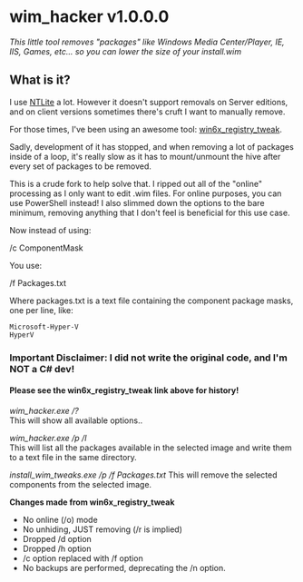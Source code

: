 # wim_hacker v1.0.0.0
*This little tool removes "packages" like Windows Media Center/Player, IE, IIS, Games, etc... so you can lower the size of your install.wim*

## What is it?

I use [NTLite](https://www.ntlite.com/) a lot.  However it doesn't support removals on Server editions, and
on client versions sometimes there's cruft I want to manually remove.

For those times, I've been using an awesome tool: [win6x_registry_tweak](https://github.com/shiitake/win6x_registry_tweak).

Sadly, development of it has stopped, and when removing a lot of packages inside
of a loop, it's really slow as it has to mount/unmount the hive after every set
of packages to be removed.

This is a crude fork to help solve that.  I ripped out all of the "online"
processing as I only want to edit .wim files.  For online purposes, you can use
PowerShell instead!  I also slimmed down the options to the bare minimum,
removing anything that I don't feel is beneficial for this use case.

Now instead of using:

/c ComponentMask

You use:

/f Packages.txt

Where packages.txt is a text file containing the component package masks, one
per line, like:

    Microsoft-Hyper-V
    HyperV

### Important Disclaimer: I did not write the original code, and I'm NOT a C# dev!

#### Please see the win6x_registry_tweak link above for history!

*wim_hacker.exe /?*  
This will show all available options..  

*wim_hacker.exe /p <MountPath> /l*  
This will list all the packages available in the selected image and write them to a text file in the same directory.

*install_wim_tweaks.exe /p <MountPath> /f Packages.txt*
This will remove the selected components from the selected image.

**Changes made from win6x_registry_tweak**

- No online (/o) mode
- No unhiding, JUST removing (/r is implied)
- Dropped /d option
- Dropped /h option
- /c option replaced with /f option
- No backups are performed, deprecating the /n option.

